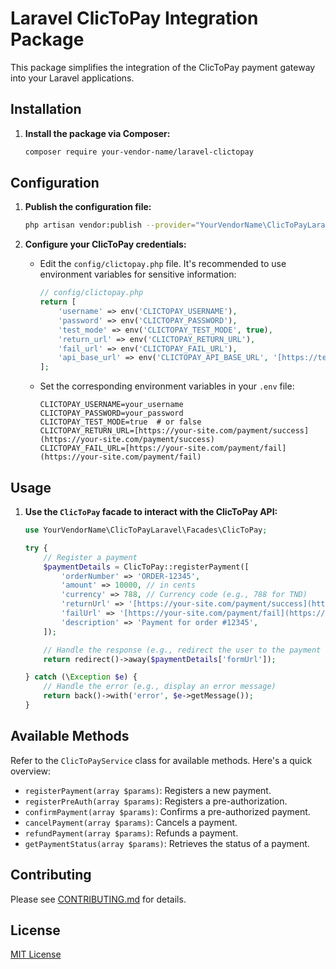 # Laravel ClicToPay Integration Package

This package simplifies the integration of the ClicToPay payment gateway into your Laravel applications.

## Installation

1.  **Install the package via Composer:**

    ```bash
    composer require your-vendor-name/laravel-clictopay
    ```

## Configuration

1.  **Publish the configuration file:**

    ```bash
    php artisan vendor:publish --provider="YourVendorName\ClicToPayLaravel\ClicToPayLaravelServiceProvider" --tag="config"
    ```

2.  **Configure your ClicToPay credentials:**

    * Edit the `config/clictopay.php` file.  It's recommended to use environment variables for sensitive information:

        ```php
        // config/clictopay.php
        return [
            'username' => env('CLICTOPAY_USERNAME'),
            'password' => env('CLICTOPAY_PASSWORD'),
            'test_mode' => env('CLICTOPAY_TEST_MODE', true),
            'return_url' => env('CLICTOPAY_RETURN_URL'),
            'fail_url' => env('CLICTOPAY_FAIL_URL'),
            'api_base_url' => env('CLICTOPAY_API_BASE_URL', '[https://test.clictopay.com/payment/rest/](https://test.clictopay.com/payment/rest/)'), // Default test URL
        ];
        ```

    * Set the corresponding environment variables in your `.env` file:

        ```
        CLICTOPAY_USERNAME=your_username
        CLICTOPAY_PASSWORD=your_password
        CLICTOPAY_TEST_MODE=true  # or false
        CLICTOPAY_RETURN_URL=[https://your-site.com/payment/success](https://your-site.com/payment/success)
        CLICTOPAY_FAIL_URL=[https://your-site.com/payment/fail](https://your-site.com/payment/fail)
        ```

## Usage

1.  **Use the `ClicToPay` facade to interact with the ClicToPay API:**

    ```php
    use YourVendorName\ClicToPayLaravel\Facades\ClicToPay;

    try {
        // Register a payment
        $paymentDetails = ClicToPay::registerPayment([
            'orderNumber' => 'ORDER-12345',
            'amount' => 10000, // in cents
            'currency' => 788, // Currency code (e.g., 788 for TND)
            'returnUrl' => '[https://your-site.com/payment/success](https://your-site.com/payment/success)',
            'failUrl' => '[https://your-site.com/payment/fail](https://your-site.com/payment/fail)',
            'description' => 'Payment for order #12345',
        ]);

        // Handle the response (e.g., redirect the user to the payment form)
        return redirect()->away($paymentDetails['formUrl']);

    } catch (\Exception $e) {
        // Handle the error (e.g., display an error message)
        return back()->with('error', $e->getMessage());
    }
    ```

## Available Methods

Refer to the `ClicToPayService` class for available methods.  Here's a quick overview:

* `registerPayment(array $params)`:  Registers a new payment.
* `registerPreAuth(array $params)`: Registers a pre-authorization.
* `confirmPayment(array $params)`:  Confirms a pre-authorized payment.
* `cancelPayment(array $params)`: Cancels a payment.
* `refundPayment(array $params)`: Refunds a payment.
* `getPaymentStatus(array $params)`: Retrieves the status of a payment.

## Contributing

Please see [CONTRIBUTING.md](https://github.com/your-vendor-name/your-package-name/blob/main/CONTRIBUTING.md) for details.

## License

[MIT License](https://github.com/your-vendor-name/your-package-name/blob/main/LICENSE.md)

